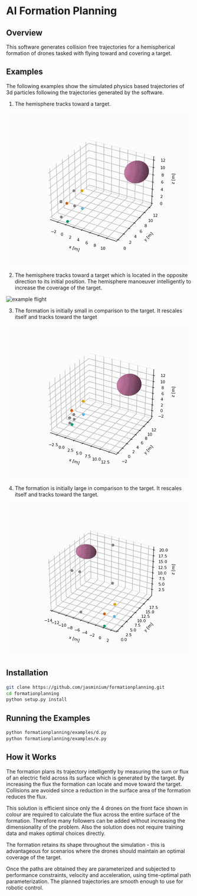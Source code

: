 AI Formation Planning
========================

## Overview

This software generates collision free trajectories for a hemispherical formation of drones tasked with flying toward and covering a target.

## Examples

The following examples show the simulated physics based trajectories of 3d particles following the trajectories generated by the software.

1. The hemisphere tracks toward a target.

![example flight](example_d_1/Figure%209.gif)

2. The hemisphere tracks toward a target which is located in the opposite direction to its initial position. The hemisphere manoeuver intelligently to increase the coverage of the target.

![example flight](example_d_2/Figure%2010.gif)

3. The formation is initially small in comparison to the target. It rescales itself and tracks toward the target

![example flight](example_e_1/Figure.gif)

4. The formation is initially large in comparison to the target. It rescales itself and tracks toward the target.

![example flight](example_e_2/Figure.gif)

## Installation

```bash
git clone https://github.com/jasminium/formationplanning.git
cd formationplanning
python setup.py install
```

## Running the Examples

```bash
python formationplanning/examples/d.py
python formationplanning/examples/e.py
```


## How it Works

The formation plans its trajectory intelligently by measuring the sum or flux of an electric field across its surface which is generated by the target. By increasing the flux the formation can locate and move toward the target. Collisions are avoided since a reduction in the surface area of the formation reduces the flux.

This solution is efficient since only the 4 drones on the front face shown in colour are required to calculate the flux across the entire surface of the formation. Therefore many followers can be added without increasing the dimensionality of the problem. Also the solution does not require training data and makes optimal choices directly.

The formation retains its shape throughout the simulation - this is advantageous for scenarios where the drones should maintain an optimal coverage of the target.

Once the paths are obtained they are parameterized and subjected to performance constraints, velocity and acceleration, using time-optimal path parameterization. The planned trajectories are smooth enough to use for robotic control.
